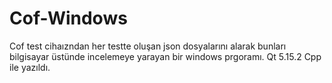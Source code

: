 # Cof-Windows

Cof test cihaızndan her testte oluşan json dosyalarını alarak bunları bilgisayar üstünde incelemeye yarayan bir windows prgoramı.
Qt 5.15.2 Cpp ile yazıldı.
